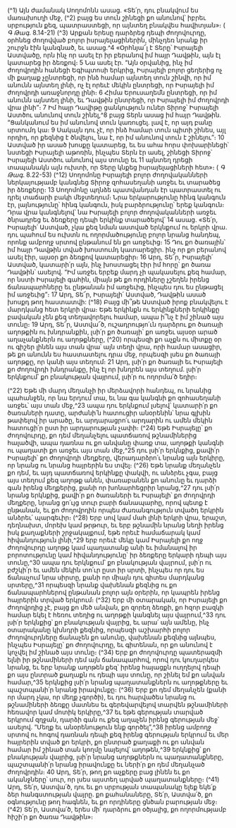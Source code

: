 
(^1) Այն ժամանակ Սողոմոնն ասաց. «Տե՛ր, դու բնակվում ես մառախուղի մեջ, (^2) բայց ես տուն շինեցի քո անունով՝ իբրեւ
սրբություն քեզ, պատրաստեցի, որ այնտեղ բնակվես հավիտյան»։
( _Գ Թագ_. 8.14-21)
(^3) Արքան երեսը դարձրեց դեպի ժողովուրդը, օրհնեց ժողովված բոլոր իսրայելացիներին, մինչդեռ նրանք իր շուրջն
էին կանգնած, եւ ասաց.^4 «Օրհնյա՜լ է Տերը՝ Իսրայելի Աստվածը, որն ինչ որ ասել էր իր բերանով իմ հայր Դավթին, այն
էլ կատարեց իր ձեռքով։ 5 Նա ասել էր. “Այն օրվանից, ինչ իմ ժողովրդին հանեցի Եգիպտոսի երկրից, Իսրայելի բոլոր
ցեղերից ոչ մի քաղաք չընտրեցի, որ ինձ համար այնտեղ տուն շինվի, որ իմ անունն այնտեղ լինի, ոչ էլ որեւէ մեկին
ընտրեցի, որ Իսրայելի իմ ժողովրդի առաջնորդը լինի։ 6 Հիմա Երուսաղեմն ընտրեցի, որ իմ անունն այնտեղ լինի, եւ
Դավթին ընտրեցի, որ Իսրայելի իմ ժողովրդի վրա լինի”։ 7 Իմ հայր Դավիթը ցանկություն ուներ Տիրոջ՝ Իսրայելի
Աստծու անունով տուն շինել,^8 բայց Տերն ասաց իմ հայր Դավթին. “Ցանկանում ես իմ անունով տուն կառուցել. լավ է,
որ այդ բանը սրտումդ կա։ 9 Սակայն դու չէ, որ ինձ համար տուն պիտի շինես, այլ որդիդ, որ քեզնից է ծնվելու, նա է, որ
իմ անունով տուն է շինելու”։ 10 Աստված իր ասած խոսքը կատարեց, եւ ես ահա հորս փոխարինեցի՝ նստեցի Իսրայելի
աթոռին, ինչպես Տերն էր ասել, շինեցի Տիրոջ՝ Իսրայելի Աստծու անունով այս տունը եւ 11 այնտեղ դրեցի տապանակն
այն ուխտի, որ Տերը կնքեց իսրայելացիների հետ»։
( _Գ Թագ_. 8.22-53)
(^12) Սողոմոնը Իսրայելի բոլոր ժողովականների ներկայությամբ կանգնեց Տիրոջ զոհասեղանի առջեւ եւ տարածեց իր
ձեռքերը։ 13 Սողոմոնը պղնձե պատվանդան էր պատրաստել ու դրել տաճարի բակի մեջտեղում։ Նրա երկարությունը
հինգ կանգուն էր, լայնությունը՝ հինգ կանգուն, իսկ բարձրությունը՝ երեք կանգուն։ Դրա վրա կանգնելով՝ նա Իսրայելի
բոլոր ժողովականների առջեւ ծնրադրեց եւ ձեռքերը դեպի երկինք տարածելով՝ 14 ասաց. «Տե՛ր, Իսրայելի՛ Աստված, չկա
քեզ նման աստված երկնքում ու երկրի վրա. դու պահում ես ուխտն ու ողորմածությունը բոլոր նրանց հանդեպ, որոնք
ամբողջ սրտով ընթանում են քո առջեւից։ 15 Դու քո ծառային՝ իմ հայր Դավթին տված խոստումդ կատարեցիր. ինչ որ քո
բերանով ասել էիր, այսօր քո ձեռքով կատարեցիր։ 16 Արդ, Տե՜ր, Իսրայելի՛ Աստված, կատարի՛ր այն, ինչ խոստացել էիր
իմ հորը՝ քո ծառա Դավթին՝ ասելով. “Իմ առջեւ երբեք մարդ չի պակասելու քեզ համար, որ նստի Իսրայելի գահին, միայն
թե քո որդիները չշեղեն իրենց ճանապարհները եւ ընթանան իմ առջեւից, ինչպես դու ես ընթացել իմ առջեւից”։ 17 Արդ,
Տե՜ր, Իսրայելի՛ Աստված, Դավթին ասած խոսքդ թող հաստատվի:
(^18) Բայց մի՞թե Աստված իրոք բնակվելու է մարդկանց հետ երկրի վրա։ Եթե երկինքն ու երկինքների երկինքը
բավական չեն քեզ տեղավորելու համար, ապա ի՞նչ է իմ շինած այս տունը։ 19 Արդ, Տե՜ր, Աստվա՜ծ, ուշադրությո՛ւն
դարձրու քո ծառայի աղոթքին ու խնդրանքին, լսի՛ր քո ծառայի՝ քո առջեւ այսօր արած աղաչանքներն ու աղոթքները,
(^20) որպեսզի քո աչքն ու միտքը օր ու գիշեր լինեն այս տան վրա՝ այն տեղի վրա, որի համար ասացիր, թե քո անունն ես
հաստատելու դրա մեջ, որպեսզի լսես քո ծառայի աղոթքը, որ կանի այս տեղում։ 21 Արդ, լսի՛ր քո ծառայի եւ Իսրայելի քո
ժողովրդի խնդրանքը, ինչ էլ որ խնդրեն այս տեղում. լսի՛ր երկնքում՝ քո բնակության վայրում, լսի՛ր ու ողորմա՛ծ եղիր։


(^22) Եթե մի մարդ մեղանչի իր մերձավորի հանդեպ, ու նրանից պահանջեն, որ նա երդում տա, եւ նա գա կանգնի քո
զոհասեղանի առջեւ՝ այս տան մեջ,^23 ապա դու երկնքում լսելով՝ կատարի՛ր քո ծառաների դատը, արժանի՛ն հատուցիր
անօրենին՝ նրա գլխին թափելով իր արածը, եւ արդարացրո՛ւ արդարին ու ամեն մեկին հատուցի՛ր ըստ իր արդարության
չափի։
(^24) Եթե Իսրայելը՝ քո ժողովուրդը, քո դեմ մեղանչելու պատճառով թշնամիներից հալածվի, ապա դառնա ու քո
անվանը փառք տա, աղոթքի կանգնի ու պաղատի քո առջեւ այս տան մեջ,^25 դու լսի՛ր երկնքից, քավի՛ր Իսրայելի՝ քո
ժողովրդի մեղքերը, վերադարձրո՛ւ նրանց այն երկիրը, որ նրանց ու նրանց հայրերին ես տվել։
(^26) Եթե նրանք մեղանչեն քո դեմ, եւ այդ պատճառով երկինքը փակվի, ու անձրեւ չգա, բայց այս տեղում քեզ աղոթք
անեն, փառաբանեն քո անունը եւ դարձի գան իրենց մեղքերից, քանի որ խոնարհեցրիր նրանց,^27 դու լսի՛ր նրանց
երկնքից, քավի՛ր քո ծառաների եւ Իսրայելի՝ քո ժողովրդի մեղքերը, նրանց ցո՛ւյց տուր բարի ճանապարհը, որով պետք
է ընթանան, եւ քո ժողովրդին որպես ժառանգություն տվածդ երկրին անձրեւ՛ պարգեւիր։
(^28) Երբ սով կամ մահ լինի երկրի վրա, երաշտ, դեղնախտ, մորեխ կամ թրթուր, եւ երբ թշնամին նրանց նեղի իրենց իսկ
քաղաքների շրջակայքում, եթե որեւէ համաճարակ կամ հիվանդություն լինի,^29 երբ որեւէ մեկը կամ Իսրայելի քո ողջ
ժողովուրդը աղոթք կամ պաղատանք անի եւ իմանալով իր բորոտությունը կամ հիվանդությունը՝ իր ձեռքերը երկարի
դեպի այս տունը,^30 ապա դու երկնքում՝ քո բնակության վայրում, լսի՛ր ու բժշկի՛ր եւ ամեն մեկին տո՛ւր ըստ իր սրտի,
ինչպես որ դու ես ճանաչում նրա սիրտը, քանի որ միայն դու գիտես մարդկանց սրտերը,^31 որպեսզի նրանք վախենան
քեզնից ու քո ճանապարհներով ընթանան բոլոր այն օրերին, որ կապրեն իրենց հայրերին տրված երկրում։
(^32) Երբ մի օտարական, որ Իսրայելի քո ժողովրդից չէ, բայց քո մեծ անվան, քո զորեղ ձեռքի, քո հզոր բազկի համար
եկել է հեռու տեղից ու աղոթքի կանգնել այս վայրում,^33 դու լսի՛ր երկնքից՝ քո բնակության վայրից, եւ արա՛ այն ամենը,
ինչ օտարականը կխնդրի քեզնից, որպեսզի աշխարհի բոլոր ժողովուրդները ճանաչեն քո անունը, վախենան քեզնից
այնպես, ինչպես Իսրայելը՝ քո ժողովուրդը, եւ գիտենան, որ քո անունով է կոչվել իմ շինած այս տունը։
(^34) Երբ քո ժողովուրդը պատերազմի ելնի իր թշնամիների դեմ այն ճանապարհով, որով դու կուղարկես նրանց, եւ երբ
նրանք աղոթեն քեզ՝ իրենց հայացքն ուղղելով դեպի քո այս ընտրած քաղաքն ու դեպի այս տունը, որ շինել եմ քո անվան
համար,^35 երկնքից լսի՛ր նրանց պաղատանքներն ու աղոթքները եւ պաշտպանի՛ր նրանց իրավունքը։
(^36) Երբ քո դեմ մեղանչեն (քանի որ մարդ չկա, որ մեղք չգործի), եւ դու հարվածես նրանց ու թշնամիների ձեռքը մատնես
եւ գերեվարվելով տարվեն թշնամիների հեռավոր կամ մոտիկ երկիրը,^37 եւ եթե գերության տարված երկրում զղջան,
դարձի գան ու քեզ աղաչեն իրենց գերության մեջ՝ ասելով. “Մեղք եւ անօրենություն ենք գործել”,^38 իրենց ամբողջ սրտով
ու հոգով դառնան դեպի քեզ իրենց գերության երկրում եւ մեր հայրերին տված քո երկրի, քո ընտրած քաղաքի ու քո
անվան համար իմ շինած տան կողմը նայելով՝ աղոթեն,^39 երկնքից՝ քո բնակության վայրից, լսի՛ր նրանց աղոթքներն ու
պաղատանքները, պաշտպանի՛ր նրանց իրավունքը եւ ների՛ր քո դեմ մեղանչած ժողովրդին։ 40 Արդ, Տե՛ր, թող քո աչքերը
բաց լինեն եւ քո ականջները՝ սուր, որ լսես այստեղ արված պաղատանքները։
(^41) Արդ, Տե՛ր, Աստվա՛ծ, դու եւ քո սրբության տապանակը ելեք եկե՛ք ձեր հանգստության վայրը. քո քահանաները,
Տե՛ր, Աստվա՛ծ, քո օգնությունը թող հագնեն, եւ քո որդիները ցնծան բարության մեջ։
(^42) Տե՛ր, Աստվա՛ծ, երես մի՛ դարձրու քո օծյալից, քո ողորմությամբ հիշի՛ր քո ծառա Դավթին»։
